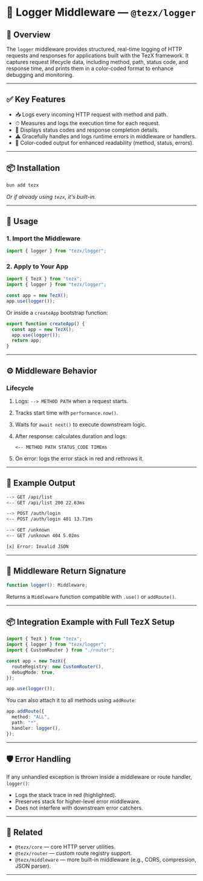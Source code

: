 # 📘 Logger Middleware — `@tezx/logger`

## 🧩 Overview

The `logger` middleware provides structured, real-time logging of HTTP requests and responses for applications built with the TezX framework. It captures request lifecycle data, including method, path, status code, and response time, and prints them in a color-coded format to enhance debugging and monitoring.

---

## ✅ Key Features

* 📥 Logs every incoming HTTP request with method and path.
* ⏱ Measures and logs the execution time for each request.
* 🎯 Displays status codes and response completion details.
* ⚠️ Gracefully handles and logs runtime errors in middleware or handlers.
* 🎨 Color-coded output for enhanced readability (method, status, errors).

---

## 📦 Installation

```bash
bun add tezx
```

*Or if already using `tezx`, it's built-in.*

---

## 🚀 Usage

### 1. Import the Middleware

```ts
import { logger } from "tezx/logger";
```

### 2. Apply to Your App

```ts
import { TezX } from "tezx";
import { logger } from "tezx/logger";

const app = new TezX();
app.use(logger());
```

Or inside a `createApp` bootstrap function:

```ts
export function createApp() {
  const app = new TezX();
  app.use(logger());
  return app;
}
```

---

## ⚙️ Middleware Behavior

### Lifecycle

1. Logs: `--> METHOD PATH` when a request starts.
2. Tracks start time with `performance.now()`.
3. Waits for `await next()` to execute downstream logic.
4. After response: calculates duration and logs:

   ```
   <-- METHOD PATH STATUS_CODE TIMEms
   ```

5. On error: logs the error stack in red and rethrows it.

---

## 🧪 Example Output

```bash
--> GET /api/list
<-- GET /api/list 200 22.63ms

--> POST /auth/login
<-- POST /auth/login 401 13.71ms

--> GET /unknown
<-- GET /unknown 404 5.02ms

[x] Error: Invalid JSON
```

---

## 🧱 Middleware Return Signature

```ts
function logger(): Middleware;
```

Returns a `Middleware` function compatible with `.use()` or `addRoute()`.

---

## 📦 Integration Example with Full TezX Setup

```ts
import { TezX } from "tezx";
import { logger } from "tezx/logger";
import { CustomRouter } from "./router";

const app = new TezX({
  routeRegistry: new CustomRouter(),
  debugMode: true,
});

app.use(logger());
```

You can also attach it to all methods using `addRoute`:

```ts
app.addRoute({
  method: "ALL",
  path: "*",
  handler: logger(),
});
```

---

## 🛡 Error Handling

If any unhandled exception is thrown inside a middleware or route handler, `logger()`:

* Logs the stack trace in red (highlighted).
* Preserves stack for higher-level error middleware.
* Does not interfere with downstream error catchers.

---

## 📄 Related

* `@tezx/core` — core HTTP server utilities.
* `@tezx/router` — custom route registry support.
* `@tezx/middleware` — more built-in middleware (e.g., CORS, compression, JSON parser).

---
